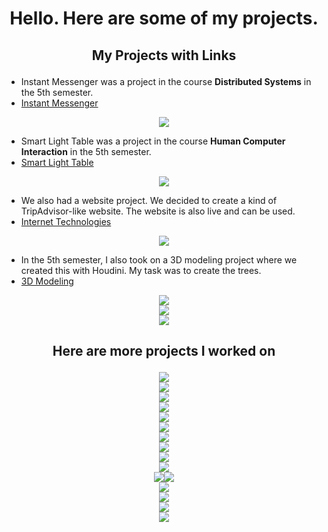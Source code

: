 <h1 align="center">Hello. Here are some of my projects.</h1>

## <p align="center">My Projects with Links</p> 

- Instant Messenger was a project in the course **Distributed Systems** in the 5th semester.
- [Instant Messenger](https://www.figma.com/file/HYJUGKTXRMZF7BgOI1Mflw/Instant-Messenger?node-id=0%3A1)
<div align="center"><img src="/Images/Main Screen Chats.png"></div>

- Smart Light Table was a project in the course **Human Computer Interaction** in the 5th semester.
- [Smart Light Table](https://www.figma.com/file/lj0sg6EmXQDYUKtMch06Sq/Smart-Light-Table?node-id=0%3A1)
<div align="center"><img src="/Images/Galaxy S21 Ultra.png"></div>  

- We also had a website project. We decided to create a kind of TripAdvisor-like website. The website is also live and can be used.
- [Internet Technologies](https://htw-trip.herokuapp.com/)
<div align="center"><img src="/Images/HTW Trip.png"></div>  

- In the 5th semester, I also took on a 3D modeling project where we created this with Houdini. My task was to create the trees.
- [3D Modeling](https://www.youtube.com/watch?v=LXcLnayEr_s)
<div align="center"><img src="/Images/Houdini.png"></div>  
<div align="center"><img src="/Images/lowpoly.png"></div>  
<div align="center"><img src="/Images/Bonsai Tree.png"></div>  

## <p align="center">Here are more projects I worked on</p> 

<div align="center"><img src="/Images/construction.png"></div> 
<div align="center"><img src="/Images/sausage1.png"></div> 
<div align="center"><img src="/Images/sausage2.png"></div> 
<div align="center"><img src="/Images/Apple Juice.png"></div> 
<div align="center"><img src="/Images/Grape Juice.png"></div>  
<div align="center"><img src="/Images/Orange Juice.png"></div>  
<div align="center"><img src="/Images/Juice.png"></div>  
<div align="center"><img src="/Images/Mango Juice.png"></div>  
<div align="center"><img src="/Images/Canned Mango Juice.png"></div>  
<div align="center"><img src="/Images/Coffee Webpage.png"></div>  
<div align="center"><img src="/Images/Desserts.png"><img src="/Images/Food.png"></div> 
<div align="center"><img src="/Images/LOGIN.png"></div>  
<div align="center"><img src="/Images/MAIN PAGE.png"></div>  
<div align="center"><img src="/Images/Start.png"></div>  
<div align="center"><img src="/Images/Main.png"></div>
